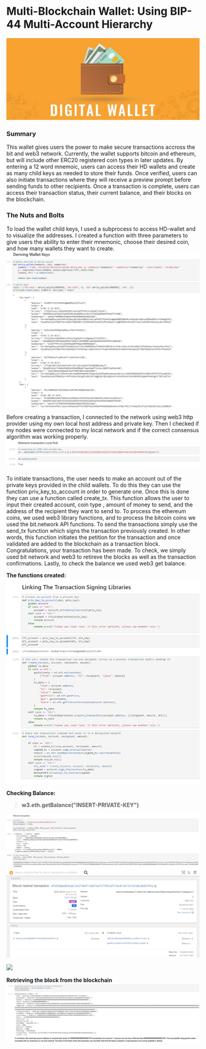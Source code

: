 # Multi-Blockchain Wallet: Using BIP-44 Multi-Account Hierarchy 

![](Images/DW.jpg)

### Summary
This wallet gives users the power to make secure transactions accross the bit and web3 network. Currently, the wallet supports bitcoin and ethereum, but will include other ERC20 registered coin types in later updates. By entering a 12 word mnemoic, users can access their HD wallets and create as many child keys as needed to store their funds. Once verified, users can also initiate transactions where they will receive a preview prompt before sending funds to other recipients. Once a transaction is complete, users can access their transaction status, their current balance, and their blocks on the blockchain.

### The Nuts and Bolts
To load the wallet child keys, I used a subprocess to access HD-wallet and to visualize the addresses. I created a function with three parameters to give users the ability to enter their mnemonic, choose their desired coin, and how many wallets they want to create.  
![](Images/php_python.png)

Before creating a transaction, I connected to the network using web3 http provider using my own local host address and private key. Then I checked if my nodes were connected to my local network and if the correct consensus algorithm was working properly.
![](Images/connecting.png)

To initiate transactions, the user needs to make an account out of the private keys provided in the child wallets. To do this they can use the function priv_key_to_account in order to generate one. Once this is done they can use a function called create_tx. This function allows the user to input their created account, coin type , amount of money to send, and the address of the recipient they want to send to. To process the ethereum coins, we used web3 library functions, and to process the bitcoin coins we used the bit.network API functions. To send the transactions simply use the send_tx function which signs the transaction previously created. In other words, this function initiates the petition for the transaction and once validated are added to the blockchain as a transaction block. Congratulations, your transaction has been made. To check, we simply used bit network and web3 to retireve the blocks as well as the transaction confirmations. Lastly, to check the balance we used web3 get balance. 

**The functions created:**
![](Images/functions.png)

**Checking Balance:**
  > **w3.eth.getBalance("INSERT-PRIVATE-KEY")**

![](Images/bitcoin_t.png)
![](Images/bitproof.png)

![](Images/ETH_transact.png)

**Retrieving the block from the blockchain**
![](Images/block.png)
